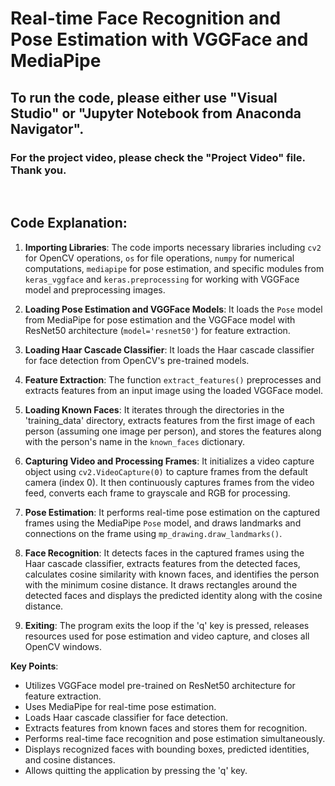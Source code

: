 # Real-time Face Recognition and Pose Estimation with VGGFace and MediaPipe

## To run the code, please either use "Visual Studio" or "Jupyter Notebook from Anaconda Navigator".

### For the project video, please check the "Project Video" file. Thank you.

<br>

## Code Explanation:

1. **Importing Libraries**: The code imports necessary libraries including `cv2` for OpenCV operations, `os` for file operations, `numpy` for numerical computations, `mediapipe` for pose estimation, and specific modules from `keras_vggface` and `keras.preprocessing` for working with VGGFace model and preprocessing images.

2. **Loading Pose Estimation and VGGFace Models**: It loads the `Pose` model from MediaPipe for pose estimation and the VGGFace model with ResNet50 architecture (`model='resnet50'`) for feature extraction.

3. **Loading Haar Cascade Classifier**: It loads the Haar cascade classifier for face detection from OpenCV's pre-trained models.

4. **Feature Extraction**: The function `extract_features()` preprocesses and extracts features from an input image using the loaded VGGFace model.

5. **Loading Known Faces**: It iterates through the directories in the 'training_data' directory, extracts features from the first image of each person (assuming one image per person), and stores the features along with the person's name in the `known_faces` dictionary.

6. **Capturing Video and Processing Frames**: It initializes a video capture object using `cv2.VideoCapture(0)` to capture frames from the default camera (index 0). It then continuously captures frames from the video feed, converts each frame to grayscale and RGB for processing.

7. **Pose Estimation**: It performs real-time pose estimation on the captured frames using the MediaPipe `Pose` model, and draws landmarks and connections on the frame using `mp_drawing.draw_landmarks()`.

8. **Face Recognition**: It detects faces in the captured frames using the Haar cascade classifier, extracts features from the detected faces, calculates cosine similarity with known faces, and identifies the person with the minimum cosine distance. It draws rectangles around the detected faces and displays the predicted identity along with the cosine distance.

9. **Exiting**: The program exits the loop if the 'q' key is pressed, releases resources used for pose estimation and video capture, and closes all OpenCV windows.

**Key Points**:
- Utilizes VGGFace model pre-trained on ResNet50 architecture for feature extraction.
- Uses MediaPipe for real-time pose estimation.
- Loads Haar cascade classifier for face detection.
- Extracts features from known faces and stores them for recognition.
- Performs real-time face recognition and pose estimation simultaneously.
- Displays recognized faces with bounding boxes, predicted identities, and cosine distances.
- Allows quitting the application by pressing the 'q' key.
